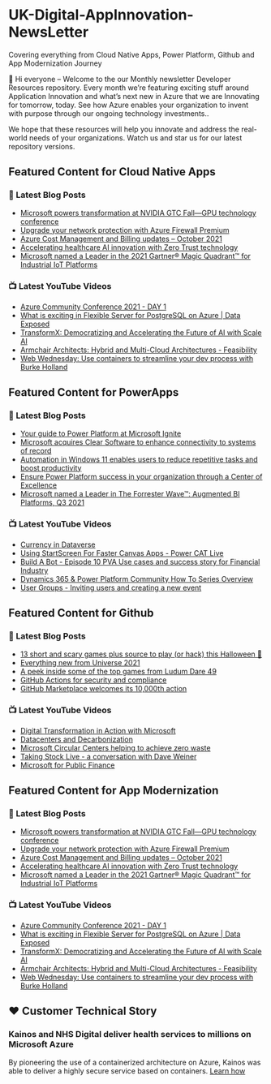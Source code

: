 # UK-Digital-AppInnovation-NewsLetter

Covering everything from Cloud Native Apps, Power Platform, Github and App Modernization Journey

👋 Hi everyone – Welcome to the our Monthly newsletter Developer Resources repository. Every month we’re featuring exciting stuff around Application Innovation and what’s next new in Azure that we are Innovating for tomorrow, today. See how Azure enables your organization to invent with purpose through our ongoing technology investments..


We hope that these resources will help you innovate and address the real-world needs of your organizations. Watch us and star us for our latest repository versions.

## Featured Content for Cloud Native Apps


### 📝 Latest Blog Posts

    
<!-- BLOGCNA:START -->
- [Microsoft powers transformation at NVIDIA GTC Fall—GPU technology conference](https://azure.microsoft.com/blog/microsoft-powers-transformation-at-nvidia-gtc-fall-gpu-technology-conference/)
- [Upgrade your network protection with Azure Firewall Premium](https://azure.microsoft.com/blog/upgrade-your-network-protection-with-azure-firewall-premium/)
- [Azure Cost Management and Billing updates – October 2021](https://azure.microsoft.com/blog/azure-cost-management-and-billing-updates-october-2021/)
- [Accelerating healthcare AI innovation with Zero Trust technology](https://azure.microsoft.com/blog/accelerating-healthcare-ai-innovation-with-zero-trust-technology/)
- [Microsoft named a Leader in the 2021 Gartner® Magic Quadrant™ for Industrial IoT Platforms](https://azure.microsoft.com/blog/microsoft-named-a-leader-in-the-2021-gartner-magic-quadrant-for-industrial-iot-platforms/)
<!-- BLOGCNA:END -->

### 📺 Latest YouTube Videos

 
<!-- YOUTUBECNA:START -->
- [Azure Community Conference 2021 - DAY 1](https://www.youtube.com/watch?v=QL43Fy5oqz8)
- [What is exciting in Flexible Server for PostgreSQL on Azure | Data Exposed](https://www.youtube.com/watch?v=damXLEH0VTQ)
- [TransformX: Democratizing and Accelerating the Future of AI with Scale AI](https://www.youtube.com/watch?v=KwWi80_LiMI)
- [Armchair Architects: Hybrid and Multi-Cloud Architectures - Feasibility](https://www.youtube.com/watch?v=5hGrKOtnosA)
- [Web Wednesday: Use containers to streamline your dev process with Burke Holland](https://www.youtube.com/watch?v=j-x44UKT1iM)
<!-- YOUTUBECNA:END -->

##  Featured Content for PowerApps
### 📝 Latest Blog Posts
<!-- BLOGPOWER:START -->
- [Your guide to Power Platform at Microsoft Ignite](https://cloudblogs.microsoft.com/powerplatform/2021/10/26/your-guide-to-power-platform-at-microsoft-ignite/)
- [Microsoft acquires Clear Software to enhance connectivity to systems of record](https://cloudblogs.microsoft.com/powerplatform/2021/10/22/microsoft-acquires-clear-software-to-enhance-connectivity-to-systems-of-record/)
- [Automation in Windows 11 enables users to reduce repetitive tasks and boost productivity](https://cloudblogs.microsoft.com/powerplatform/2021/10/04/automation-in-windows-11-enables-users-to-reduce-repetitive-tasks-and-boost-productivity/)
- [Ensure Power Platform success in your organization through a Center of Excellence](https://cloudblogs.microsoft.com/powerplatform/2021/09/20/ensure-power-platform-success-in-your-organization-through-a-center-of-excellence/)
- [Microsoft named a Leader in The Forrester Wave™: Augmented BI Platforms, Q3 2021](https://powerbi.microsoft.com/en-us/blog/microsoft-named-a-leader-in-the-forrester-wave-augmented-bi-platforms-q3-2021/)
<!-- BLOGPOWER:END -->
 ### 📺 Latest YouTube Videos
    
<!-- YOUTUBEPOWER:START -->
- [Currency in Dataverse](https://www.youtube.com/watch?v=YVGlIPgM6es)
- [Using StartScreen For Faster Canvas Apps - Power CAT Live](https://www.youtube.com/watch?v=xaAmghu7qLU)
- [Build A Bot  - Episode 10  PVA Use cases and success story for Financial Industry](https://www.youtube.com/watch?v=SrjTELbSzAY)
- [Dynamics 365 & Power Platform Community How To Series Overview](https://www.youtube.com/watch?v=YFu21EQuBVw)
- [User Groups - Inviting users and creating a new event](https://www.youtube.com/watch?v=atl2j8gIFHI)
<!-- YOUTUBEPOWER:END -->

##  Featured Content for Github
### 📝 Latest Blog Posts
<!-- BLOGGITHUB:START -->
- [13 short and scary games plus source to play (or hack) this Halloween 🎃](https://github.blog/2021-10-29-ten-short-and-scary-games-plus-source-to-play-or-hack-this-halloween/)
- [Everything new from Universe 2021](https://github.blog/2021-10-27-everything-new-from-universe-2021/)
- [A peek inside some of the top games from Ludum Dare 49](https://github.blog/2021-10-25-a-peek-inside-some-of-the-top-games-from-ludum-dare-49/)
- [GitHub Actions for security and compliance](https://github.blog/2021-10-22-github-actions-for-security-compliance/)
- [GitHub Marketplace welcomes its 10,000th action](https://github.blog/2021-10-21-github-marketplace-welcomes-its-10000th-action/)
<!-- BLOGGITHUB:END -->
### 📺 Latest YouTube Videos
<!-- YOUTUBEGITHUB:START -->
- [Digital Transformation in Action with Microsoft](https://www.youtube.com/watch?v=Wrqpo54X3uM)
- [Datacenters and Decarbonization](https://www.youtube.com/watch?v=vmPUsqRTJa8)
- [Microsoft Circular Centers helping to achieve zero waste](https://www.youtube.com/watch?v=3tRB7Qskw_Q)
- [Taking Stock Live - a conversation with Dave Weiner](https://www.youtube.com/watch?v=NcHHXuPMt88)
- [Microsoft for Public Finance](https://www.youtube.com/watch?v=VsRoKmFrjGo)
<!-- YOUTUBEGITHUB:END -->
##  Featured Content for App Modernization
### 📝 Latest Blog Posts
<!-- BLOGAPPMOD:START -->
- [Microsoft powers transformation at NVIDIA GTC Fall—GPU technology conference](https://azure.microsoft.com/blog/microsoft-powers-transformation-at-nvidia-gtc-fall-gpu-technology-conference/)
- [Upgrade your network protection with Azure Firewall Premium](https://azure.microsoft.com/blog/upgrade-your-network-protection-with-azure-firewall-premium/)
- [Azure Cost Management and Billing updates – October 2021](https://azure.microsoft.com/blog/azure-cost-management-and-billing-updates-october-2021/)
- [Accelerating healthcare AI innovation with Zero Trust technology](https://azure.microsoft.com/blog/accelerating-healthcare-ai-innovation-with-zero-trust-technology/)
- [Microsoft named a Leader in the 2021 Gartner® Magic Quadrant™ for Industrial IoT Platforms](https://azure.microsoft.com/blog/microsoft-named-a-leader-in-the-2021-gartner-magic-quadrant-for-industrial-iot-platforms/)
<!-- BLOGAPPMOD:END -->
### 📺 Latest YouTube Videos
<!-- YOUTUBEAPPMOD:START -->
- [Azure Community Conference 2021 - DAY 1](https://www.youtube.com/watch?v=QL43Fy5oqz8)
- [What is exciting in Flexible Server for PostgreSQL on Azure | Data Exposed](https://www.youtube.com/watch?v=damXLEH0VTQ)
- [TransformX: Democratizing and Accelerating the Future of AI with Scale AI](https://www.youtube.com/watch?v=KwWi80_LiMI)
- [Armchair Architects: Hybrid and Multi-Cloud Architectures - Feasibility](https://www.youtube.com/watch?v=5hGrKOtnosA)
- [Web Wednesday: Use containers to streamline your dev process with Burke Holland](https://www.youtube.com/watch?v=j-x44UKT1iM)
<!-- YOUTUBEAPPMOD:END -->


## ♥️ Customer Technical Story 

### Kainos and NHS Digital deliver health services to millions on Microsoft Azure

By pioneering the use of a containerized architecture on Azure, Kainos was able to deliver a highly secure service based on containers. [Learn how](https://customers.microsoft.com/en-us/story/1368348549535774520-kainos-and-nhs-digital-deliver-health-services-to-millions-on-microsoft-azure)


